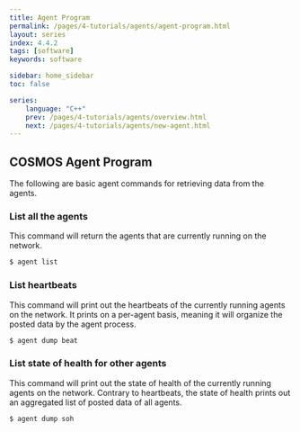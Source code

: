```yaml
---
title: Agent Program
permalink: /pages/4-tutorials/agents/agent-program.html
layout: series
index: 4.4.2
tags: [software]
keywords: software

sidebar: home_sidebar
toc: false

series:
    language: "C++"
    prev: /pages/4-tutorials/agents/overview.html
    next: /pages/4-tutorials/agents/new-agent.html
---
```



## COSMOS Agent Program

The following are basic agent commands for retrieving data from the agents.

### List all the agents

This command will return the agents that are currently running on the network.

```bash
$ agent list
```

### List heartbeats

This command will print out the heartbeats of the currently running agents on the network. It prints on a per-agent basis, meaning it will organize the posted data by the agent process.

```bash
$ agent dump beat
```

### List state of health for other agents

This command will print out the state of health of the currently running agents on the network. Contrary to heartbeats, the state of health prints out an aggregated list of posted data of all agents.

```bash
$ agent dump soh
```
